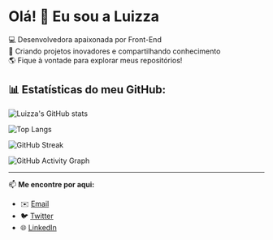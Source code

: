 # Olá! 👋 Eu sou a Luizza

💻 Desenvolvedora apaixonada por Front-End  
🚀 Criando projetos inovadores e compartilhando conhecimento  
🌎 Fique à vontade para explorar meus repositórios!

## 📊 Estatísticas do meu GitHub:
![Luizza's GitHub stats](https://github-readme-stats.vercel.app/api?username=wannaluiza0201&show_icons=true&theme=tokyonight)

![Top Langs](https://github-readme-stats.vercel.app/api/top-langs/?username=wannaluiza0201&layout=compact&theme=tokyonight)

![GitHub Streak](https://github-readme-streak-stats.herokuapp.com/?user=wannaluiza0201&theme=tokyonight)

![GitHub Activity Graph](https://github-readme-activity-graph.vercel.app/graph?username=wannaluiza0201&theme=react-dark)

---

📫 **Me encontre por aqui:**  
- ✉️ [Email](mailto:seuemail@gmail.com)  
- 🐦 [Twitter](https://twitter.com/SEU_USUARIO)  
- 🌐 [LinkedIn](https://linkedin.com/in/SEU_USUARIO)
